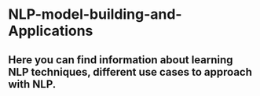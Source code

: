 # NLP-model-building-and-Applications

## Here you can find information about learning NLP techniques, different use cases to approach with NLP.
